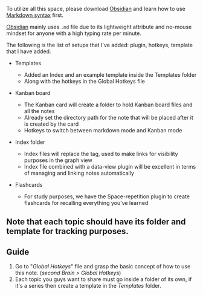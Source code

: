 To utilize all this space, please download [Obsidian](https://obsidian.md/) and learn how to use [Markdown syntax](https://www.markdownguide.org/basic-syntax/) first. 

[Obsidian](https://obsidian.md/) mainly uses `.md` file due to its lightweight attribute and no-mouse mindset for anyone with a high typing rate per minute.

The following is the list of setups that I've added: plugin, hotkeys, template that I have added.
- Templates
  - Added an Index and an example template inside the Templates folder
  - Along with the hotkeys in the Global Hotkeys file

- Kanban board
  - The Kanban card will create a folder to hold Kanban board files and all the notes
  - Already set the directory path for the note that will be placed after it is created by the card
  - Hotkeys to switch between markdown mode and Kanban mode

- Index folder
  - Index files will replace the tag, used to make links for visibility purposes in the graph view
  - Index file combined with a data-view plugin will be excellent in terms of managing and linking notes automatically

- Flashcards
  - For study purposes, we have the Space-repetition plugin to create flashcards for recalling everything you've learned
## Note that each topic should have its folder and template for tracking purposes.

## Guide
1. Go to "*Global Hotkeys*" file and grasp the basic concept of how to use this note. (*second Brain > Global Hotkeys*)
2. Each topic you guys want to share must go inside a folder of its own, if it's a series then create a template in the *Templates* folder. 
